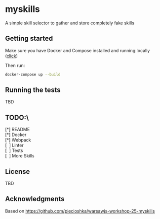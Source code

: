 # myskills

A simple skill selector to gather and store completely fake skills

## Getting started

Make sure you have Docker and Compose installed and running locally ([click](https://www.docker.com))

Then run:
```bash
docker-compose up --build
```

## Running the tests

TBD

## TODO:\
[\*] README\
[\*] Docker\
[\*] Webpack\
[ &nbsp;] Linter\
[ &nbsp;] Tests\
[ &nbsp;] More Skills

## License

TBD

## Acknowledgments

Based on https://github.com/piecioshka/warsawjs-workshop-25-myskills
